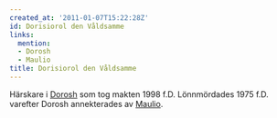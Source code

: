 ```yaml
---
created_at: '2011-01-07T15:22:28Z'
id: Dorisiorol den Våldsamme
links:
  mention:
  - Dorosh
  - Maulio
title: Dorisiorol den Våldsamme
---
```


Härskare i [Dorosh] som tog makten 1998 f.D. Lönnmördades 1975 f.D. varefter Dorosh annekterades av
[Maulio].

  [Dorosh]: Dorosh
  [Maulio]: Maulio